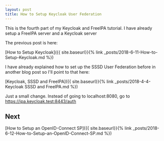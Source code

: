 ```yaml
---
layout: post
title: How to Setup Keycloak User Federation
---
```


This is the fourth part of my Keycloak and FreeIPA tutorial. I have already setup a FreeIPA server and a Keycloak server

The previous post is here:

[How to Setup Keycloak]({{ site.baseurl}}{% link _posts/2018-6-11-How-to-Setup-Keycloak.md %})

I have already explained how to set up the SSSD User Federation before in another blog post so I'll point to that here:

[Keycloak, SSSD and FreeIPA]({{ site.baseurl}}{% link _posts/2018-4-4-Keycloak SSSD and FreeIPA.md %})

Just a small change. Instead of going to localhost:8080, go to https://ipa.keycloak.test:8443/auth

## Next

[How to Setup an OpenID-Connect SP]({{ site.baseurl}}{% link _posts/2018-6-12-How-to-Setup-an-OpenID-Connect-SP.md %})
